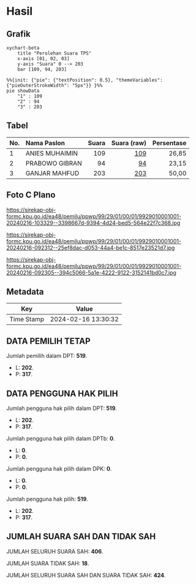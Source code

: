 # Hasil

## Grafik

```mermaid
xychart-beta
    title "Perolehan Suara TPS"
    x-axis [01, 02, 03]
    y-axis "Suara" 0 --> 203
    bar [109, 94, 203]
```

```mermaid
%%{init: {"pie": {"textPosition": 0.5}, "themeVariables": {"pieOuterStrokeWidth": "5px"}} }%%
pie showData
    "1" : 109
    "2" : 94
    "3" : 203
```

## Tabel

| No. | Nama Paslon    | Suara | Suara (raw) | Persentase |
|:--- |:-------------- | -----:| -----------:| ----------:|
| 1   | ANIES MUHAIMIN | 109   | [109][p-1]  | 26,85      |
| 2   | PRABOWO GIBRAN | 94    | [94][p-2]   | 23,15      |
| 3   | GANJAR MAHFUD  | 203   | [203][p-3]  | 50,00      |


[p-1]: https://github.com/gigit-pemilu/pemilu-2024-99-luar-negeri/blob/main/pilpres/hitung-suara/sub/99-luar-negeri/sub/29-chicago-amerika-serikat/sub/01-chicago-amerika-serikat/sub/0001-chicago-amerika-serikat/sub/001-pos-001/sub/paslon-1.txt
[p-2]: https://github.com/gigit-pemilu/pemilu-2024-99-luar-negeri/blob/main/pilpres/hitung-suara/sub/99-luar-negeri/sub/29-chicago-amerika-serikat/sub/01-chicago-amerika-serikat/sub/0001-chicago-amerika-serikat/sub/001-pos-001/sub/paslon-2.txt
[p-3]: https://github.com/gigit-pemilu/pemilu-2024-99-luar-negeri/blob/main/pilpres/hitung-suara/sub/99-luar-negeri/sub/29-chicago-amerika-serikat/sub/01-chicago-amerika-serikat/sub/0001-chicago-amerika-serikat/sub/001-pos-001/sub/paslon-3.txt

## Foto C Plano

https://sirekap-obj-formc.kpu.go.id/ea48/pemilu/ppwp/99/29/01/00/01/9929010001001-20240216-103329--3398667d-9394-4d24-bed5-564e22f7c368.jpg

https://sirekap-obj-formc.kpu.go.id/ea48/pemilu/ppwp/99/29/01/00/01/9929010001001-20240216-092312--25ef8dac-d053-44a4-be1c-8517e23521d7.jpg

https://sirekap-obj-formc.kpu.go.id/ea48/pemilu/ppwp/99/29/01/00/01/9929010001001-20240216-092305--394c5066-5a1e-4222-9122-3152141bd0c7.jpg


## Metadata

| Key        | Value               |
| ---------- | ------------------- |
| Time Stamp | 2024-02-16 13:30:32 |


## DATA PEMILIH TETAP

Jumlah pemilih dalam DPT: **519**.
 * L: **202**.
 * P: **317**.

## DATA PENGGUNA HAK PILIH

Jumlah pengguna hak pilih dalam DPT: **519**.
 * L: **202**.
 * P: **317**.

Jumlah pengguna hak pilih dalam DPTb: **0**.
 * L: **0**.
 * P: **0**.

Jumlah pengguna hak pilih dalam DPK: **0**.
 * L: **0**.
 * P: **0**.

Jumlah pengguna hak pilih: **519**.
 * L: **202**.
 * P: **317**.

## JUMLAH SUARA SAH DAN TIDAK SAH

JUMLAH SELURUH SUARA SAH: **406**.

JUMLAH SUARA TIDAK SAH: **18**.

JUMLAH SELURUH SUARA SAH DAN SUARA TIDAK SAH: **424**.


